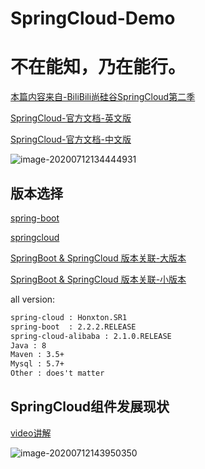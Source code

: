# SpringCloud-Demo

# 不在能知，乃在能行。

[本篇内容来自-BiliBili尚硅谷SpringCloud第二季](https://www.bilibili.com/medialist/play/ml1008246138)

[SpringCloud-官方文档-英文版](https://cloud.spring.io/spring-cloud-static/Hoxton.SR1/reference/htmlsingle/)

[SpringCloud-官方文档-中文版](https://bookstack.cn/read/spring-cloud-docs/docs-index.md)

![image-20200712134444931](\image-20200712134444931.png)

## 版本选择

[spring-boot](https://github.com/spring-projects/spring-boot/wiki/Spring-Boot-2.0-Release-Notes)

[springcloud](https://github.com/spring-projects/spring-cloud/wiki)

[SpringBoot & SpringCloud 版本关联-大版本](https://spring.io/projects/spring-cloud#overview)

[SpringBoot & SpringCloud 版本关联-小版本](https://start.spring.io/actuator/info)

all version:

```tex
spring-cloud : Honxton.SR1
spring-boot  : 2.2.2.RELEASE
spring-cloud-alibaba : 2.1.0.RELEASE
Java : 8
Maven : 3.5+
Mysql : 5.7+
Other : does't matter
```

## SpringCloud组件发展现状

[video讲解](https://www.bilibili.com/video/BV18E411x7eT?p=4)

![image-20200712143950350](\image-20200712143950350.png) 

